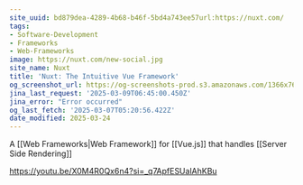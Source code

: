 ```yaml
---
site_uuid: bd879dea-4289-4b68-b46f-5bd4a743ee57url:https://nuxt.com/
tags:
- Software-Development
- Frameworks
- Web-Frameworks
image: https://nuxt.com/new-social.jpg
site_name: Nuxt
title: 'Nuxt: The Intuitive Vue Framework'
og_screenshot_url: https://og-screenshots-prod.s3.amazonaws.com/1366x768/80/false/1c4176bac409bfcdb80feed7ff08a546d90fa56493b5cd7242d26a4e12c077f5.jpeg
jina_last_request: '2025-03-09T06:45:00.450Z'
jina_error: "Error occurred"
og_last_fetch: '2025-03-07T05:20:56.422Z'
date_modified: 2025-03-24
---
```






A [[Web Frameworks|Web Framework]] for [[Vue.js]] that handles [[Server Side Rendering]]

https://youtu.be/X0M4R0Qx6n4?si=_q7ApfESUalAhKBu